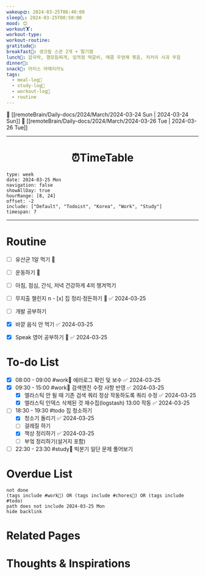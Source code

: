 ```yaml
---
wakeup🌞: 2024-03-25T06:40:00
sleep🌜: 2024-03-25T00:50:00
mood: 😌
workout🏋️: 
workout-type: 
workout-routine: 
gratitude🙏: 
breakfast🍳: 생크림 스콘 2개 + 딸기잼
lunch🍚: 잡곡박, 햄모듬찌개, 임꺽정 떡갈비, 매콤 우엉채 볶음, 치커리 사과 무침
dinner🥗: 
snack🍬: 아이스 아메리카노
tags:
  - meal-log📝
  - study-log📓
  - workout-log💪
  - routine
---
```


🔺 [[remoteBrain/Daily-docs/2024/March/2024-03-24 Sun | 2024-03-24 Sun]]
🔻 [[remoteBrain/Daily-docs/2024/March/2024-03-26 Tue | 2024-03-26 Tue]]
___
<h1> <center>⏰TimeTable </center> </h1>

```gEvent
type: week
date: 2024-03-25 Mon
navigation: false
showAllDay: true
hourRange: [8, 24]
offset: -2
include: ["Default", "Todoist", "Korea", "Work", "Study"]
timespan: 7
```

--- 


# Routine 

- [ ] 유산균 1알 먹기 🔼 
- [ ] 운동하기 🔼
- [ ] 아침, 점심, 간식, 저녁 건강하게 4끼 챙겨먹기
- [ ] 무지출 챌린지 
n - [x] 집 정리·정돈하기 🔼 ✅ 2024-03-25
- [ ] 개발 공부하기
- [x] 바깥 음식 안 먹기 ✅ 2024-03-25
- [x] Speak 영어 공부하기 🔼 ✅ 2024-03-25


# To-do List

- [x] 08:00 - 09:00 #work💼 에러로그 확인 및 보수 ✅ 2024-03-25
- [x] 09:30 - 15:00 #work💼 검색엔진 수정 사항 반영 ✅ 2024-03-25
	- [x] 엘라스틱 안 될 때 기존 검색 쿼리 정상 작동하도록 쿼리 수정 ✅ 2024-03-25
	- [x] 엘라스틱 인덱스 삭제된 것 재수집(logstash) 13:00 작동 ✅ 2024-03-25
- [ ] 18:30 - 19:30 #todo 집 청소하기
	- [x] 청소기 돌리기 ✅ 2024-03-25
	- [ ] 걸레질 하기 
	- [x] 책상 정리하기 ✅ 2024-03-25
	- [ ] 부엌 정리하기(설거지 포함)
- [ ] 22:30 - 23:30 #study📓 빅분기 일단 문제 풀어보기

# Overdue List
```tasks
not done
(tags include #work💼) OR (tags include #chores🧺) OR (tags include #todo)
path does not include 2024-03-25 Mon
hide backlink
```

# Related Pages



# Thoughts & Inspirations

